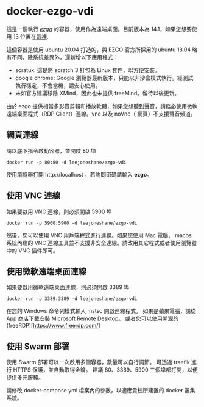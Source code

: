 # docker-ezgo-vdi

這是一個執行 *[ezgo](http://ezgo.westart.tw/)* 的容器，使用作為遠端桌面。目前版本為 14.1，如果您想要使用 13 位置在[這裡](https://github.com/leejoneshane/docker-ezgo-vdi/tree/13).

這個容器是使用 ubuntu 20.04 打造的，與 EZGO 官方所採用的 ubuntu 18.04 略有不同，除系統差異外，還新增以下應用程式：

* scratux: 這是將 scratch 3 打包為 Linux 套件，以方便安裝。
* google chrome: Google 瀏覽器最新版本，只能以非沙盒模式執行。經測試執行穩定，不會當機，請安心使用。
* 未如官方建議移除 XMind，因此也未提供 freeMind。留待以後更新。

由於 ezgo 提供相當多影音剪輯和播放軟體，如果您想聽到聲音，請務必使用微軟遠端桌面程式（RDP Client）連線。vnc 以及 noVnc（
    網頁）不支援聲音頻道。


## 網頁連線 ##

請以底下指令啟動容器，並開啟 80 埠
```
docker run -p 80:80 -d leejoneshane/ezgo-vdi
```
使用瀏覽器打開 http://localhost ，若詢問密碼請輸入 __ezgo__。

## 使用 VNC 連線 ##

如果要啟用 VNC 連線，則必須開啟 5900 埠
```
docker run -p 5900:5900 -d leejoneshane/ezgo-vdi
```
然後，您可以使用 VNC 用戶端程式進行連線。如果您使用 Mac 電腦， macos 系統內建的 VNC 連線工具並不支援非安全連線。請改用其它程式或者使用瀏覽器中的 VNC 插件即可。

## 使用微軟遠端桌面連線 ##

如果要啟用微軟遠端桌面連線，則必須開啟 3389 埠
```
docker run -p 3389:3389 -d leejoneshane/ezgo-vdi
```
在您的 Windows 命令列模式輸入 mstsc 開啟連線程式。
如果是蘋果電腦，請從 App 商店下載安裝 Microsoft Remote Desktop。
或者您可以使用開源的 (freeRDP)[https://www.freerdp.com/]

## 使用 Swarm 部署 ##

使用 Swarm 部署可以一次啟用多個容器，數量可以自行調節。
可透過 traefik 進行 HTTPS 保護，並自動取得金鑰。
建議 80、3389、5900 三個埠都打開，以便提供多元服務。

請修改 docker-compose.yml 檔案內的參數，以適應貴校所建置的 docker 叢集系統。
